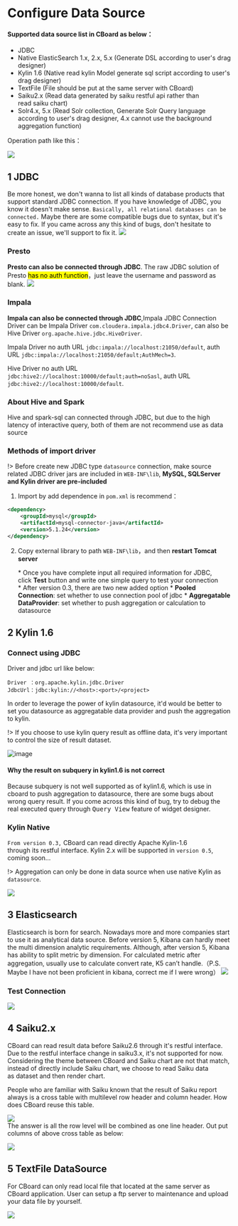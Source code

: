 <h1> Configure Data Source </h1>

<div class="bs-callout bs-callout-info">
    <h4>Supported data source list in CBoard as below：</h4>
    <ul>
        <li>JDBC</li>
        <li>Native ElasticSearch 1.x, 2.x, 5.x (Generate DSL according to user's drag designer)</li>
        <li>Kylin 1.6 (Native read kylin Model  generate sql script according to user's drag designer)</li>
        <li>TextFile (File should be put at the same server with CBoard)</li>
        <li>Saiku2.x (Read data generated by saiku restful api rather than read saiku chart)</li>
        <li>Solr4.x, 5.x (Read Solr collection, Generate Solr Query language according to user's drag designer, 4.x cannot use the background aggregation function)</li>
    </ul>
</div>


Operation path like this：

![](/assets/new_datasource.png)

## 1 JDBC
Be more honest, we don't wanna to list all kinds of database products that support standard JDBC connection.
If you have knowledge of JDBC, you know it doesn't make sense. `Basically, all relational databases can be connected.` Maybe there are some compatible bugs due to syntax, but it's easy to fix. If you came across any this kind of bugs, don't hesitate to create an issue, we'll support to fix it.
![](/assets/jdbc-datasource.png)

### Presto
**Presto can also be connected through JDBC**. The raw JDBC solution of Presto <mark>has no auth function</mark>，just leave the username and password as blank.
![](/assets/datasource-presto.png)

### Impala
**Impala can also be connected through JDBC**,Impala JDBC Connection Driver can be Impala Driver `com.cloudera.impala.jdbc4.Driver`, can also be Hive Driver `org.apache.hive.jdbc.HiveDriver`.</p>
Impala Driver no auth URL `jdbc:impala://localhost:21050/default`, auth URL `jdbc:impala://localhost:21050/default;AuthMech=3`.</p>
Hive Driver no auth URL `jdbc:hive2://localhost:10000/default;auth=noSasl`, auth URL `jdbc:hive2://localhost:10000/default`.

### About Hive and Spark
Hive and spark-sql can connected through JDBC, but due to the high latency of interactive query, both of them are not recommend use as data source

### Methods of import driver

!> Before create new JDBC type `datasource` connection, make source related JDBC driver jars are included in <code>WEB-INF\lib</code>, <b>MySQL, SQLServer and Kylin driver are pre-included</b>
1. Import by add dependence in `pom.xml` is recommend：

```xml
<dependency>
    <groupId>mysql</groupId>
    <artifactId>mysql-connector-java</artifactId>
    <version>5.1.24</version>
</dependency>
```

2. Copy external library to path <code>WEB-INF\lib</code>，and then **restart Tomcat server**

    * Once you have complete input all required information for JDBC, click **Test** button and write one simple query to test your connection
    * After version 0.3, there are two new added option
        * **Pooled Connection**: set whether to use connection pool of jdbc
        * **Aggregatable DataProvider**: set whether to push aggregation or calculation to datasource

## 2 Kylin 1.6

### Connect using JDBC

Driver and jdbc url like below:

```
Driver ：org.apache.kylin.jdbc.Driver
JdbcUrl：jdbc:kylin://<host>:<port>/<project>
```
In order to leverage the power of kylin datasource, it'd would be better to set you datasource as aggregatable data provider and push the aggregation to kylin.

!> If you choose to use kylin query result as offline data, it's very important to control the size of result dataset.

![image](/assets/6d91308c-c2cb-11e6-8366-3422662c0837.png)

<div class="bs-callout bs-callout-warning">
    <h4>Why the result on subquery in kylin1.6 is not correct</h4>
    Because subquery is not well supported as of kylin1.6, which is use in cboard to push aggregation to datasource, there are some bugs about wrong query result. If you come across this kind of bug, try to debug the real executed query through <kbd>Query View</kbd> feature of widget designer.
</div>

### Kylin Native

`From version 0.3,` CBoard can read directly Apache Kylin-1.6 through its restful interface.
Kylin 2.x will be supported in `version 0.5`, coming soon...

!> Aggregation can only be done in data source when use native Kylin as `datasource`.

![](/assets/kylin-native-datasource.png)

## 3 Elasticsearch

Elasticsearch is born for search. Nowadays more and more companies start to use it as analytical data source. Before version 5, Kibana can hardly meet the multi dimension analytic requirements. Although, after version 5, Kibana has ability to split metric by dimension. For calculated metric after aggregation, usually use to calculate convert rate, K5 can’t handle.（P.S. Maybe I have not been proficient in kibana, correct me if I were wrong）
![](/assets/es-datasource.png)

### Test Connection
![](/assets/ds-test-es.png)

## 4 Saiku2.x

CBoard can read result data before Saiku2.6 through it's restful interface. Due to the restful interface change in saiku3.x, it's not supported for now. Considering the theme between CBoard and Saiku chart are not that match, instead of directly include Saiku chart, we choose to read Saiku data as dataset and then render chart.

People who are familiar with Saiku known that the result of Saiku report always is a cross table with multilevel row header and column header. How does CBoard reuse this table.

![](/assets/saiku_crtbl.png)  
The answer is all the row level will be combined as one line header. Out put columns of above cross table as below:

![](/assets/saiku_crtbl_header.png)

## 5 TextFile DataSource

For CBoard can only read local file that located at the same server as CBoard application. User can setup a ftp server to maintenance and upload your data file by yourself.

![](/assets/datasource-textfile.png)

